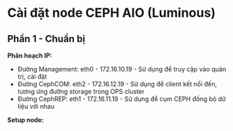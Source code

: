 # Cài đặt node CEPH AIO (Luminous)

## Phần 1 - Chuẩn bị

**Phân hoạch IP:**
- Đường Management: eth0 - 172.16.10.19 - Sử dụng để truy cập vào quản trị, cài đặt
- Đường CephCOM: eth2 - 172.16.12.19 - Sử dụng để client kết nối đến, tương ứng đường storage trong OPS cluster
- Đường CephREP: eth1 - 172.16.11.19 - Sử dụng để cụm CEPH đồng bộ dữ liệu với nhau

**Setup node:**

```sh

```